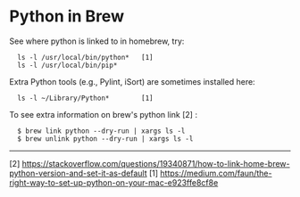 # Python in Brew

See where python is linked to in homebrew, try:

```
  ls -l /usr/local/bin/python*   [1]
  ls -l /usr/local/bin/pip*
```

Extra Python tools (e.g., Pylint, iSort) are sometimes installed here:

```
  ls -l ~/Library/Python*        [1]
```

To see extra information on brew's python link [2] :

```
  $ brew link python --dry-run | xargs ls -l
  $ brew unlink python --dry-run | xargs ls -l
```


---

[2] https://stackoverflow.com/questions/19340871/how-to-link-home-brew-python-version-and-set-it-as-default
[1] https://medium.com/faun/the-right-way-to-set-up-python-on-your-mac-e923ffe8cf8e
